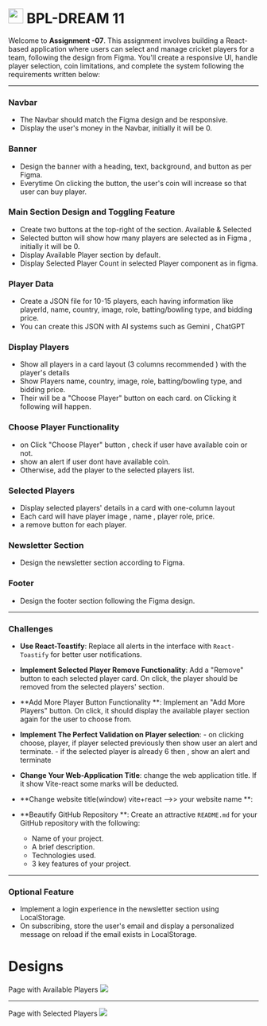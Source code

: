 # <img width="30px" src="assets/logo.png"/> BPL-DREAM 11

Welcome to **Assignment -07**. This assignment involves building a React-based application where users can select and manage cricket players for a team, following the design from Figma. You'll create a responsive UI, handle player selection, coin limitations, and complete the system following the requirements written below:

---

### Navbar

- The Navbar should match the Figma design and be responsive.
- Display the user's money in the Navbar, initially it will be 0. 

### Banner

- Design the banner with a heading, text, background, and button as per Figma.
- Everytime On clicking the button, the user's coin  will increase so that user can buy player.

### Main Section Design and Toggling Feature

- Create two buttons at the top-right of the section. Available  & Selected
- Selected button will show how many players are selected as in Figma , initially it will be 0.
- Display Available Player section by default.
- Display Selected Player Count in selected Player component as in figma.

### Player Data

- Create a JSON file for  10-15 players, each having information like playerId, name, country, image, role, batting/bowling type, and bidding price.
- You can create this JSON with AI systems such as Gemini , ChatGPT

### Display Players

- Show all players in a card layout (3 columns recommended ) with the player's details
- Show Players name, country, image, role, batting/bowling type, and bidding price.
- Their will be a  "Choose Player" button on each card. on Clicking it following will happen.

### Choose Player Functionality

- on Click "Choose Player" button ,  check if user have available coin or not.
- show an alert if user dont have available coin.  
- Otherwise, add the player to the selected players list.

### Selected Players

- Display selected players' details in a card with one-column layout
- Each card will have player image , name ,  player role, price. 
- a remove button for each player.

### Newsletter Section

- Design the newsletter section according to Figma.

### Footer

- Design the footer section following the Figma design.

---

### Challenges

- **Use React-Toastify**:
  Replace all alerts in the interface with `React-Toastify` for better user notifications.

- **Implement Selected Player Remove Functionality**:
  Add a "Remove" button to each selected player card. On click, the player should be removed from the selected players' section.

- **Add More Player Button Functionality **:
  Implement an "Add More Players" button. On click, it should display the available player section again for the user to choose from.

- **Implement The Perfect Validation on Player selection**:
      - on clicking choose, player,  if player selected previously then show user an alert and terminate.
      - if the selected player is already 6 then , show an alert and terminate
 - **Change Your Web-Application Title**:
   change the web application title. If it show Vite-react some marks will be deducted.  
  
- **Change website title(window)  vite+react -->> your website name **:

- **Beautify GitHub Repository **:
  Create an attractive `README.md` for your GitHub repository with the following:
  - Name of your project.
  - A brief description.
  - Technologies used.
  - 3 key features of your project.

---

### Optional Feature

- Implement a login experience in the newsletter section using LocalStorage.
- On subscribing, store the user's email and display a personalized message on reload if the email exists in LocalStorage.

# Designs

Page with Available Players
<img src="application-design/main.jpg"/>

<hr/>
Page with Selected Players
<img src="application-design/main-2.jpg"/>
